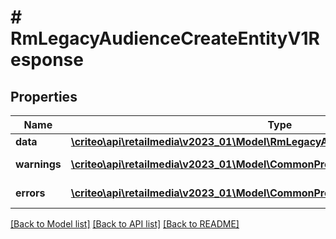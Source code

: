 # # RmLegacyAudienceCreateEntityV1Response

## Properties

Name | Type | Description | Notes
------------ | ------------- | ------------- | -------------
**data** | [**\criteo\api\retailmedia\v2023_01\Model\RmLegacyAudienceCreateEntityV1Resource**](RmLegacyAudienceCreateEntityV1Resource.md) |  | [optional]
**warnings** | [**\criteo\api\retailmedia\v2023_01\Model\CommonProblem[]**](CommonProblem.md) |  | [optional] [readonly]
**errors** | [**\criteo\api\retailmedia\v2023_01\Model\CommonProblem[]**](CommonProblem.md) |  | [optional] [readonly]

[[Back to Model list]](../../README.md#models) [[Back to API list]](../../README.md#endpoints) [[Back to README]](../../README.md)
